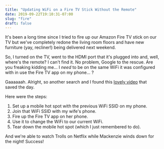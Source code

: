 ```yaml
---
title: "Updating WiFi on a Fire TV Stick Without the Remote"
date: 2019-09-22T19:10:31-07:00
slug: "fire"
draft: false
---
```


It's been a long time since I tried to fire up our Amazon Fire TV stick on our
TV but we've completely redone the living room floors and have new furniture
(yay, recliner!) being delivered next weekend.

So, I turned on the TV, went to the HDMI port that it's plugged into and, well,
where's the remote? I can't find it. No problem, Google to the rescue. Are you
freaking kidding me... I _need_ to be on the same WiFi it was configured with in
use the Fire TV app on my phone... ?

Gaaaaaah. Alright, so another search and I found this [lovely
video](https://www.youtube.com/watch?v=UEducb_G7uY) that saved the day.

Here were the steps:

1. Set up a mobile hot spot with the previous WiFi SSID on my phone.
2. Join that WiFi SSID with my wife's phone.
3. Fire up the Fire TV app on her phone.
4. Use it to change the WiFi to our current WiFi.
5. Tear down the mobile hot spot (which I just remembered to do).

And we're able to watch Trolls on Netflix while Mackenzie winds down for the
night! Success!
